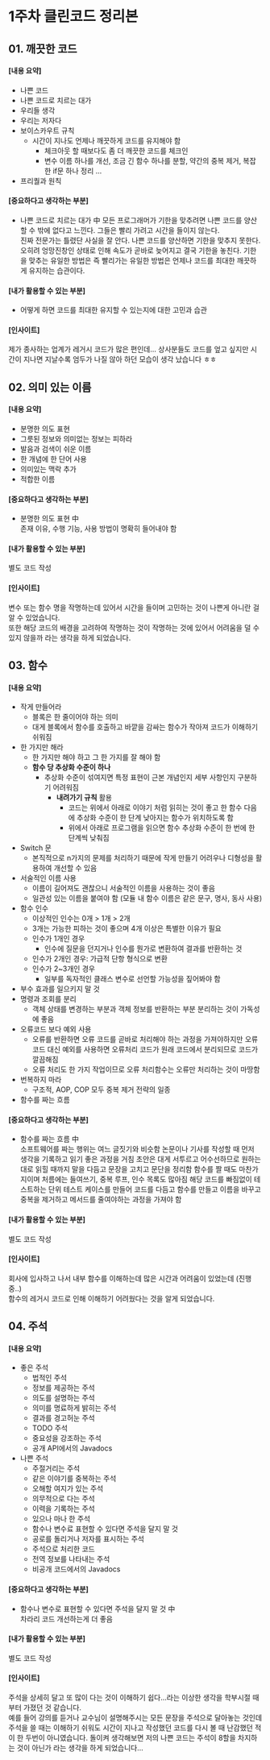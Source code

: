 # 1주차 클린코드 정리본
## 01. 깨끗한 코드
#### [내용 요약]
- 나쁜 코드
- 나쁜 코드로 치르는 대가
- 우리들 생각
- 우리는 저자다
- 보이스카우트 규칙
  - 시간이 지나도 언제나 깨끗하게 코드를 유지해야 함 
    - 체크아웃 할 때보다도 좀 더 깨끗한 코드를 체크인
    - 변수 이름 하나를 개선, 조금 긴 함수 하나를 분할, 약간의 중복 제거, 복잡한 if문 하나 정리 ... 
- 프리퀄과 원칙
  
#### [중요하다고 생각하는 부분]
- 나쁜 코드로 치르는 대가 中
모든 프로그래머가 기한을 맞추려면 나쁜 코드를 양산할 수 밖에 없다고 느낀다. 그들은 빨리 가려고 시간을 들이지 않는다. <br>
진짜 전문가는 틀렸단 사실을 잘 안다. 나쁜 코드를 양산하면 기한을 맞추지 못한다. 오히려 엉망진창인 상태로 인해 속도가 곧바로 늦어지고 결국 기한을 놓친다.
기한을 맞추는 유일한 방법은 즉 빨리가는 유일한 방법은 언제나 코드를 최대한 깨끗하게 유지하는 습관이다.

#### [내가 활용할 수 있는 부분]
- 어떻게 하면 코드를 최대한 유지할 수 있는지에 대한 고민과 습관

#### [인사이트]
제가 종사하는 업계가 레거시 코드가 많은 편인데... 상사분들도 코드를 엎고 싶지만 시간이 지나면 지날수록 엄두가 나질 않아 하던 모습이 생각 났습니다 ㅎㅎ

## 02. 의미 있는 이름
#### [내용 요약]
- 분명한 의도 표현
- 그릇된 정보와 의미없는 정보는 피하라
- 발음과 검색이 쉬운 이름
- 한 개념에 한 단어 사용
- 의미있는 맥락 추가
- 적합한 이름
#### [중요하다고 생각하는 부분]
- 분명한 의도 표현 中 <br>
존재 이유, 수행 기능, 사용 방법이 명확히 들어내야 함

#### [내가 활용할 수 있는 부분]
별도 코드 작성

#### [인사이트]
변수 또는 함수 명을 작명하는데 있어서 시간을 들이며 고민하는 것이 나쁜게 아니란 걸 알 수 있었습니다. <br>
또한 해당 코드의 배경을 고려하여 작명하는 것이 작명하는 것에 있어서 어려움을 덜 수 있지 않을까 라는 생각을 하게 되었습니다.

## 03. 함수
#### [내용 요약]
- 작게 만들어라
  - 블록은 한 줄이어야 하는 의미
  - 대게 블록에서 함수를 호출하고 바깥을 감싸는 함수가 작아져 코드가 이해하기 쉬워짐 
- 한 가지만 해라
  - 한 가지만 해야 하고 그 한 가지를 잘 해야 함
  - **함수 당 추상화 수준이 하나**
    - 추상화 수준이 섞여지면 특정 표현이 근본 개념인지 세부 사항인지 구분하기 어려워짐
      - **내려가기 규칙** 활용 
        - 코드는 위에서 아래로 이야기 처럼 읽히는 것이 좋고 한 함수 다음에 추상화 수준이 한 단계 낮아지는 함수가 위치하도록 함
        - 위에서 아래로 프로그램을 읽으면 함수 추상화 수준이 한 번에 한 단계씩 낮춰짐
- Switch 문
  - 본직적으로 n가지의 문제를 처리하기 때문에 작게 만들기 어려우나 디형성을 활용하여 개선할 수 있음
- 서술적인 이름 사용
  - 이름이 길어져도 괜찮으니 서술적인 이름을 사용하는 것이 좋음
  - 일관성 있는 이름을 붙여야 함 (모듈 내 함수 이름은 같은 문구, 명사, 동사 사용)
- 함수 인수
  - 이상적인 인수는 0개 > 1개 > 2개
  - 3개는 가능한 피하는 것이 좋으며 4개 이상은 특별한 이유가 필요
  - 인수가 1개인 경우
    - 인수에 질문을 던지거나 인수를 뭔가로 변환하여 결과를 반환하는 것
  - 인수가 2개인 경우: 가급적 단항 형식으로 변환
  - 인수가 2~3개인 경우
    - 일부를 독자적인 클래스 변수로 선언할 가능성을 짚어봐야 함
- 부수 효과를 일으키지 말 것
- 명령과 조회를 분리
  - 객체 상태를 변경하는 부분과 객체 정보를 반환하는 부분 분리하는 것이 가독성에 좋음
- 오류코드 보다 예외 사용
  - 오류를 반환하면 오류 코드를 곧바로 처리해야 하는 과정을 가져야하지만 오류코드 대신 예외를 사용하면 오류처리 코드가 원래 코드에서 분리되므로 코드가 깔끔해짐
  - 오류 처리도 한 가지 작업이므로 오류 처리함수는 오류만 처리하는 것이 마땅함
- 번복하지 마라
  - 구조적, AOP, COP 모두 중복 제거 전략의 일종
- 함수를 짜는 흐름

#### [중요하다고 생각하는 부분]
- 함수를 짜는 흐름 中 <br>
소프트웨어를 짜는 행위는 여느 글짓기와 비슷함 
논문이나 기사를 작성할 때 먼저 생각을 기록하고 읽기 좋은 과정을 거침
초안은 대게 서투르고 어수선하므로 원하는대로 읽힐 때까지 말을 다듬고 문장을 고치고 문단을 정리함
함수를 짤 때도 마찬가지이며 처름에는 들여쓰기, 중복 루프, 인수 목록도 많아짐 
해당 코드를 빠짐없이 테스트하는 단위 테스트 케이스를 만들어 코드를 다듬고 함수를 만들고 이름을 바꾸고 중복을 제거하고 메서드를 줄여야하는 과정을 가져야 함

#### [내가 활용할 수 있는 부분]
별도 코드 작성

#### [인사이트]
회사에 입사하고 나서 내부 함수를 이해하는데 많은 시간과 어려움이 있었는데 (진행 중..) <br>
함수의 레거시 코드로 인해 이해하기 어려웠다는 것을 알게 되었습니다. 

## 04. 주석
#### [내용 요약]
- 좋은 주석
  - 법적인 주석
  - 정보를 제공하는 주석
  - 의도를 설명하는 주석
  - 의미를 명료하게 밝히는 주석
  - 결과를 경고허눈 주석
  - TODO 주석
  - 중요성을 강조하는 주석
  - 공개 API에서의 Javadocs
- 나쁜 주석
  - 주절거리는 주석
  - 같은 이야기를 중복하는 주석
  - 오해할 여지가 있는 주석
  - 의무적으로 다는 주석
  - 이력을 기록하는 주석
  - 있으나 마나 한 주석
  - 함수나 변수료 표현할 수 있다면 주석을 달지 말 것
  - 공로를 돌리거나 저자를 표시하는 주석
  - 주석으로 처리한 코드
  - 전역 정보를 나타내는 주석
  - 비공개 코드에서의 Javadocs
  
#### [중요하다고 생각하는 부분]
- 함수나 변수로 표현할 수 있다면 주석을 달지 말 것 中 <br>
차라리 코드 개선하는게 더 좋음

#### [내가 활용할 수 있는 부분]
별도 코드 작성

#### [인사이트]
주석을 상세히 달고 또 많이 다는 것이 이해하기 쉽다...라는 이상한 생각을 학부시절 때부터 가졌던 것 같습니다. <br>
예를 들어 강의를 듣거나 교수님이 설명해주시는 모든 문장을 주석으로 달아놓는 것인데 주석을 쓸 때는 이해하기 쉬워도 
시간이 지나고 작성했던 코드를 다시 볼 때 난감했던 적이 한 두번이 아니였습니다. 돌이켜 생각해보면 저의 나쁜 코드는 주석이 8할을 차지하는 것이 아닌가 라는 생각을 하게 되었습니다...
